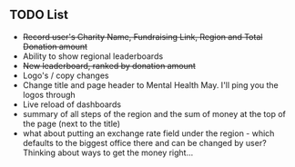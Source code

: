 ## TODO List
- ~~Record user's Charity Name, Fundraising Link, Region and Total Donation amount~~
- Ability to show regional leaderboards
- ~~New leaderboard, ranked by donation amount~~
- Logo's / copy changes
- Change title and page header to Mental Health May. I'll ping you the logos through
- Live reload of dashboards 
- summary of all steps of the region and the sum of money at the top of the page (next to the title)
- what about putting an exchange rate field under the region - which defaults to the biggest office there and can be changed by user? Thinking about ways to get the money right...
